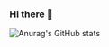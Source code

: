### Hi there 👋

<!--
**qzpzd/qzpzd** is a ✨ _special_ ✨ repository because its `README.md` (this file) appears on your GitHub profile.

Here are some ideas to get you started:

- 🔭 I’m currently working on ...
- 🌱 I’m currently learning ...
- 👯 I’m looking to collaborate on ...
- 🤔 I’m looking for help with ...
- 💬 Ask me about ...
- 📫 How to reach me: ...
- 😄 Pronouns: ...
- ⚡ Fun fact: ...
-->

<!-- [![Anurag's GitHub stats](https://github-readme-stats.vercel.app/api?username=qzpzd)](https://github.com/anuraghazra/github-readme-stats)
![Anurag's GitHub stats](https://github-readme-stats.vercel.app/api?username=qzpzd&hide=contribs,prs)
![Anurag's GitHub stats](https://github-readme-stats.vercel.app/api?username=qzpzd&count_private=true)
![Anurag's GitHub stats](https://github-readme-stats.vercel.app/api?username=qzpzd&show_icons=true) -->
![Anurag's GitHub stats](https://github-readme-stats.vercel.app/api?username=qzpzd&show_icons=true&theme=radical)

